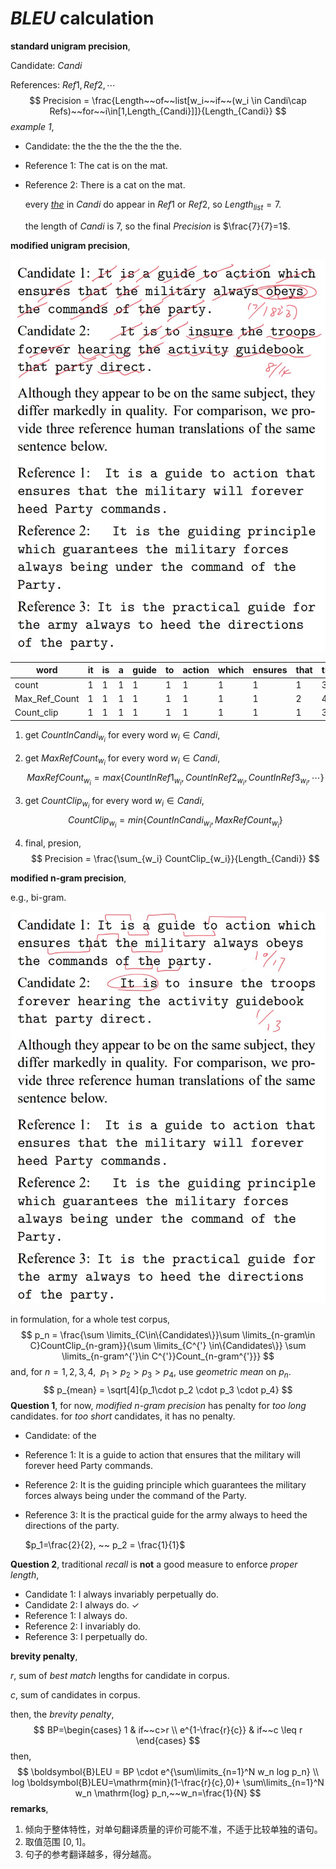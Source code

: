 # *BLEU* calculation

**standard unigram precision**,

Candidate: $Candi$

References: $Ref1, Ref2, \cdots$
$$
Precision = \frac{Length~~of~~list[w_i~~if~~(w_i \in Candi\cap Refs)~~for~~i\in[1,Length_{Candi}]]}{Length_{Candi}}
$$
*example 1*,

- Candidate: the the the the the the the.

- Reference 1: The cat is on the mat.

- Reference 2: There is a cat on the mat.

  every <u>*the*</u> in $Candi$ do appear in $Ref1$ or $Ref2$, so $Length_{list}=7$.

  the length of $Candi$ is $7$, so the final $Precision$ is $\frac{7}{7}=1$.

**modified unigram precision**,

![Screenshot 2021-07-15 141442](https://raw.githubusercontent.com/WinterCyan/imagebed/main/img/blog-BLEU-calculation.png)

| word          | it   | is   | a    | guide | to   | action | which | ensures | that | the  | miltary | always | obeys | commands | of   | party | SUM  |
| ------------- | ---- | ---- | ---- | ----- | ---- | ------ | ----- | ------- | ---- | ---- | ------- | ------ | ----- | -------- | ---- | ----- | ---- |
| count         | 1    | 1    | 1    | 1     | 1    | 1      | 1     | 1       | 1    | 3    | 1       | 1      | 1     | 1        | 1    | 1     | 18   |
| Max_Ref_Count | 1    | 1    | 1    | 1     | 1    | 1      | 1     | 1       | 2    | 4    | 1       | 1      | 0     | 1        | 1    | 1     |      |
| Count_clip    | 1    | 1    | 1    | 1     | 1    | 1      | 1     | 1       | 1    | 3    | 1       | 1      | 0     | 1        | 1    | 1     | 17   |

1. get $CountInCandi_{w_i}$ for every word $w_i \in Candi$,

2. get $MaxRefCount_{w_i}$ for every word $w_i \in Candi$,
   $$
   MaxRefCount_{w_i} = max\{CountInRef1_{w_i},CountInRef2_{w_i},CountInRef3_{w_i},\cdots\}
   $$

3. get $CountClip_{w_i}$ for every word $w_i \in Candi$,
   $$
   CountClip_{w_i}=min\{ CountInCandi_{w_i},MaxRefCount_{w_i} \}
   $$

4. final, presion,
   $$
   Precision = \frac{\sum_{w_i} CountClip_{w_i}}{Length_{Candi}}
   $$

**modified n-gram precision**,

e.g., bi-gram.

![Screenshot 2021-07-15 141442](https://raw.githubusercontent.com/WinterCyan/imagebed/main/img/blog-BLEU-calculation-2.png)

in formulation, for a whole test corpus,
$$
p_n = \frac{\sum \limits_{C\in\{Candidates\}}\sum \limits_{n-gram\in C}CountClip_{n-gram}}{\sum \limits_{C^{'} \in\{Candidates\}} \sum \limits_{n-gram^{'}\in C^{'}}Count_{n-gram^{'}}}
$$
and, for $n=1,2,3,4,~~ p_1>p_2>p_3>p_4$, use *geometric mean* on $p_n$.
$$
p_{mean} = \sqrt[4]{p_1\cdot p_2 \cdot p_3 \cdot p_4}
$$
**Question 1**, for now, *modified n-gram precision* has penalty for *too long* candidates. for *too short* candidates, it has no penalty.

- Candidate: of the

- Reference 1: It is a guide to action that ensures that the military will forever heed Party commands.

- Reference 2: It is the guiding principle which guarantees the military forces always being under the command of the Party.

- Reference 3: It is the practical guide for the army always to heed the directions of the party.

  $p_1=\frac{2}{2}, ~~ p_2 = \frac{1}{1}$

**Question 2**, traditional *recall* is **not** a good measure to enforce *proper length*,

- Candidate 1: I always invariably perpetually do.
- Candidate 2: I always do. $\checkmark$
- Reference 1: I always do.
- Reference 2: I invariably do.
- Reference 3: I perpetually do.

**brevity penalty**,

$r$, sum of *best match* lengths for candidate in corpus.

$c$, sum of candidates in corpus.

then, the *brevity penalty*,
$$
BP=\begin{cases}
1 & if~~c>r \\
e^{1-\frac{r}{c}} & if~~c \leq r
\end{cases}
$$
then, 
$$
\boldsymbol{B}LEU = BP \cdot e^{\sum\limits_{n=1}^N w_n log p_n} \\
log \boldsymbol{B}LEU=\mathrm{min}(1-\frac{r}{c},0)+ \sum\limits_{n=1}^N w_n \mathrm{log} p_n,~~w_n=\frac{1}{N}
$$
**remarks**,

1. 倾向于整体特性，对单句翻译质量的评价可能不准，不适于比较单独的语句。
2. 取值范围 $[0,1]$。
3. 句子的参考翻译越多，得分越高。

